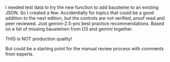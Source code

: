 I needed test data to try the new function to add bausteine to an existing JSON. So I created a few. Accidentially for topics that could be a good addition to the next edition, but the controls are not verified, proof read and peer reviewed. Just gemini-2.5-pro best practice recommendations. Based on a list of missing bausteinen from O3 and gemini together.

THIS is NOT production quality!

But could be a starting point for the manual review process with comments from experts.
